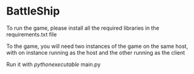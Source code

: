 # BattleShip

To run the game, please install all the required libraries in the requirements.txt file

To the game, you will need two instances of the game on the same host, with on instance running as the host and the other running as the client

Run it with $python executable$ main.py
